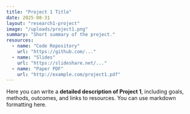 ```yaml
---
title: "Project 1 Title"
date: 2025-08-31
layout: "research1-project"
image: "/uploads/project1.png"
summary: "Short summary of the project."
resources:
  - name: "Code Repository"
    url: "https://github.com/..."
  - name: "Slides"
    url: "https://slideshare.net/..."
  - name: "Paper PDF"
    url: "http://example.com/project1.pdf"
---
```

Here you can write a **detailed description of Project 1**, including goals, methods, outcomes, and links to resources. You can use markdown formatting here.

